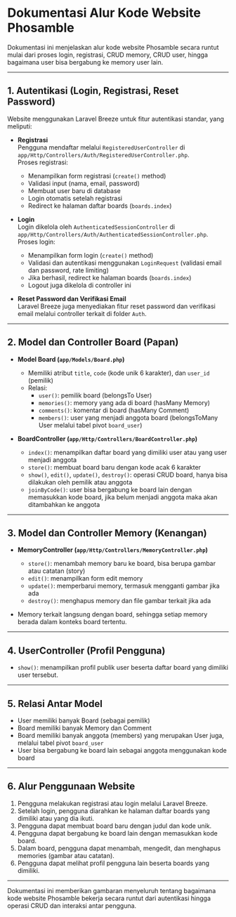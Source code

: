 # Dokumentasi Alur Kode Website Phosamble

Dokumentasi ini menjelaskan alur kode website Phosamble secara runtut mulai dari proses login, registrasi, CRUD memory, CRUD user, hingga bagaimana user bisa bergabung ke memory user lain.

---

## 1. Autentikasi (Login, Registrasi, Reset Password)

Website menggunakan Laravel Breeze untuk fitur autentikasi standar, yang meliputi:

- **Registrasi**  
  Pengguna mendaftar melalui `RegisteredUserController` di `app/Http/Controllers/Auth/RegisteredUserController.php`.  
  Proses registrasi:  
  - Menampilkan form registrasi (`create()` method)  
  - Validasi input (nama, email, password)  
  - Membuat user baru di database  
  - Login otomatis setelah registrasi  
  - Redirect ke halaman daftar boards (`boards.index`)

- **Login**  
  Login dikelola oleh `AuthenticatedSessionController` di `app/Http/Controllers/Auth/AuthenticatedSessionController.php`.  
  Proses login:  
  - Menampilkan form login (`create()` method)  
  - Validasi dan autentikasi menggunakan `LoginRequest` (validasi email dan password, rate limiting)  
  - Jika berhasil, redirect ke halaman boards (`boards.index`)  
  - Logout juga dikelola di controller ini

- **Reset Password dan Verifikasi Email**  
  Laravel Breeze juga menyediakan fitur reset password dan verifikasi email melalui controller terkait di folder `Auth`.

---

## 2. Model dan Controller Board (Papan)

- **Model Board (`app/Models/Board.php`)**  
  - Memiliki atribut `title`, `code` (kode unik 6 karakter), dan `user_id` (pemilik)  
  - Relasi:  
    - `user()`: pemilik board (belongsTo User)  
    - `memories()`: memory yang ada di board (hasMany Memory)  
    - `comments()`: komentar di board (hasMany Comment)  
    - `members()`: user yang menjadi anggota board (belongsToMany User melalui tabel pivot `board_user`)

- **BoardController (`app/Http/Controllers/BoardController.php`)**  
  - `index()`: menampilkan daftar board yang dimiliki user atau yang user menjadi anggota  
  - `store()`: membuat board baru dengan kode acak 6 karakter  
  - `show()`, `edit()`, `update()`, `destroy()`: operasi CRUD board, hanya bisa dilakukan oleh pemilik atau anggota  
  - `joinByCode()`: user bisa bergabung ke board lain dengan memasukkan kode board, jika belum menjadi anggota maka akan ditambahkan ke anggota

---

## 3. Model dan Controller Memory (Kenangan)

- **MemoryController (`app/Http/Controllers/MemoryController.php`)**  
  - `store()`: menambah memory baru ke board, bisa berupa gambar atau catatan (story)  
  - `edit()`: menampilkan form edit memory  
  - `update()`: memperbarui memory, termasuk mengganti gambar jika ada  
  - `destroy()`: menghapus memory dan file gambar terkait jika ada

- Memory terkait langsung dengan board, sehingga setiap memory berada dalam konteks board tertentu.

---

## 4. UserController (Profil Pengguna)

- `show()`: menampilkan profil publik user beserta daftar board yang dimiliki user tersebut.

---

## 5. Relasi Antar Model

- User memiliki banyak Board (sebagai pemilik)  
- Board memiliki banyak Memory dan Comment  
- Board memiliki banyak anggota (members) yang merupakan User juga, melalui tabel pivot `board_user`  
- User bisa bergabung ke board lain sebagai anggota menggunakan kode board

---

## 6. Alur Penggunaan Website

1. Pengguna melakukan registrasi atau login melalui Laravel Breeze.  
2. Setelah login, pengguna diarahkan ke halaman daftar boards yang dimiliki atau yang dia ikuti.  
3. Pengguna dapat membuat board baru dengan judul dan kode unik.  
4. Pengguna dapat bergabung ke board lain dengan memasukkan kode board.  
5. Dalam board, pengguna dapat menambah, mengedit, dan menghapus memories (gambar atau catatan).  
6. Pengguna dapat melihat profil pengguna lain beserta boards yang dimiliki.

---

Dokumentasi ini memberikan gambaran menyeluruh tentang bagaimana kode website Phosamble bekerja secara runtut dari autentikasi hingga operasi CRUD dan interaksi antar pengguna.
